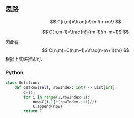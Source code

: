 ## 思路

$$
C(n,m)=\frac{n!}{m!(n-m)!}
$$

$$
C(n,m-1)=\frac{n!}{(m-1)!(n-m+1)!}
$$

因此有
$$
C(n,m)=C(n,m-1)×\frac{n-m+1}{m}
$$
根据上式递推即可.

### Python

```python
class Solution:
    def getRow(self, rowIndex: int) -> List[int]:
        C=[1]
        for i in range(1,rowIndex+1):
            now=C[i-1]*(rowIndex-i+1)//i
            C.append(now)
        return C
```

